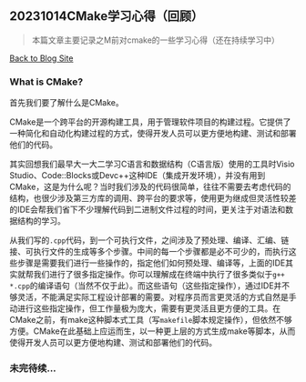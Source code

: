 ## 20231014CMake学习心得（回顾）

> 本篇文章主要记录之M前对cmake的一些学习心得（还在持续学习中）

[Back to Blog Site](../index.html)

### What is CMake?

首先我们要了解什么是CMake。

CMake是一个跨平台的开源构建工具，用于管理软件项目的构建过程。它提供了一种简化和自动化构建过程的方式，使得开发人员可以更方便地构建、测试和部署他们的代码。

其实回想我们最早大一大二学习C语言和数据结构（C语言版）使用的工具时Visio Studio、Code::Blocks或Devc++这种IDE（集成开发环境），并没有用到CMake，这是为什么呢？当时我们涉及的代码很简单，往往不需要去考虑代码的结构，也很少涉及第三方库的调用、跨平台的要求等，使用更为继成但灵活性较差的IDE会帮我们省下不少理解代码到二进制文件过程的时间，更关注于对语法和数据结构的学习。

从我们写的`.cpp`代码，到一个可执行文件，之间涉及了预处理、编译、汇编、链接、可执行文件的生成等多个步骤。中间的每一个步骤都是必不可少的，而执行这些步骤是需要我们进行一些操作的，指定他们如何预处理、编译等，上面的IDE其实就帮我们进行了很多指定操作。你可以理解成在终端中执行了很多类似于`g++ *.cpp`的编译语句（当然不仅于此）。而这些语句（这些指定操作），通过IDE并不够灵活，不能满足实际工程设计部署的需要。对程序员而言更灵活的方式自然是手动进行这些指定操作，但工作量极为庞大，需要有更灵活且更方便的工具。在CMake之前，有make这种脚本式工具（写`makefile`脚本规定操作），但依然不够方便。CMake在此基础上应运而生，以一种更上层的方式生成make等脚本，从而使得开发人员可以更方便地构建、测试和部署他们的代码。

### 未完待续...